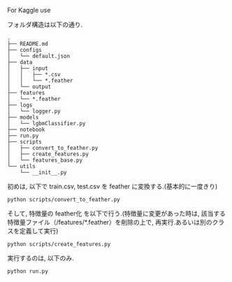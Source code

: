 For Kaggle use

フォルダ構造は以下の通り.
```
.
├── README.md
├── configs
│   └── default.json
├── data
│   ├── input
│   │   ├── *.csv
│   │   └── *.feather
│   └── output
├── features
│   └── *.feather
├── logs
│   └── logger.py
├── models
│   └── lgbmClassifier.py
├── notebook
├── run.py
├── scripts
│   ├── convert_to_feather.py
│   ├── create_features.py
│   └── features_base.py
└── utils
    └── __init__.py
```

初めは, 以下で train.csv, test.csv を feather に変換する.(基本的に一度きり)
```
python scripts/convert_to_feather.py
```
そして, 特徴量の feather化 を以下で行う.(特徴量に変更があった時は, 該当する特徴量ファイル（/features/*.feather）を削除の上で, 再実行.あるいは別のクラスを定義して実行)
```
python scripts/create_features.py
```
実行するのは, 以下のみ.
```
python run.py
```